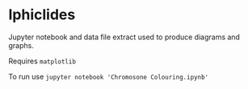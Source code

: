 # Iphiclides

Jupyter notebook and data file extract used to produce diagrams and
graphs.

Requires `matplotlib`

To run use `jupyter notebook 'Chromosone Colouring.ipynb'`


